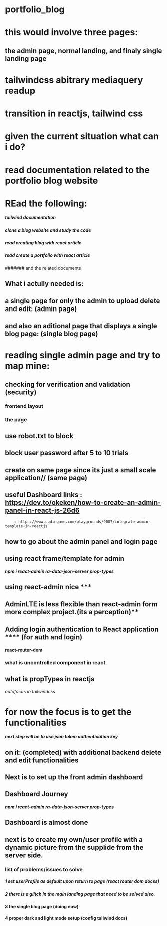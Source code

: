 # portfolio_blog

# this would involve three pages:

## the admin page, normal landing, and finaly single landing page

# tailwindcss abitrary mediaquery readup

# transition in reactjs, tailwind css

# given the current situation what can i do?

# read documentation related to the portfolio blog website

# REad the following:

##### tailwind documentation

##### clone a blog website and study the code

##### read creating blog with react article

##### read create a portfolio with react article

####### and the related documents

## What i actully needed is:

## a single page for only the admin to upload delete and edit: (admin page)

## and also an aditional page that displays a single blog page: (single blog page)

# reading single admin page and try to map mine:

## checking for verification and validation (security)

### frontend layout

### the page

## use robot.txt to block

## block user password after 5 to 10 trials

## create on same page since its just a small scale application// (same page)

## useful Dashboard links : https://dev.to/okeken/how-to-create-an-admin-panel-in-react-js-26d6

    	: https://www.codingame.com/playgrounds/9087/integrate-admin-template-in-reactjs

## how to go about the admin panel and login page

## using react frame/template for admin

##### npm i react-admin ra-data-json-server prop-types

## using react-admin nice \*\*\*

## AdminLTE is less flexible than react-admin form more complex project.(its a perception)\*\*

## Adding login authentication to React application \*\*\*\* (for auth and login)

#### react-router-dom

### what is uncontrolled component in react

## what is propTypes in reactjs

###### autofocus in tailwindcss

# for now the focus is to get the functionalities

##### next step will be to use json token authentication key

## on it: (completed) with additional backend delete and edit functionalities

## Next is to set up the front admin dashboard

## Dashboard Journey

##### npm i react-admin ra-data-json-server prop-types

## Dashboard is almost done

## next is to create my own/user profile with a dynamic picture from the supplide from the server side.

### list of problems/issues to solve

##### 1 set userProfile as default upon return to page (react router dom docss)

##### 2 there is a glitch in the main landing page that need to be solved also.

#### 3 the single blog page (doing now)

#### 4 proper dark and light mode setup (config tailwind docs)
